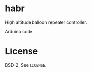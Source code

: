 # habr

High altitude balloon repeater controller.

Arduino code.

# License

BSD-2. See `LICENSE`.
